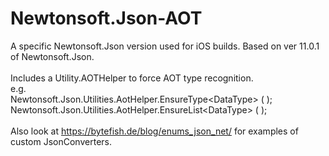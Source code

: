 # Newtonsoft.Json-AOT
A specific Newtonsoft.Json version used for iOS builds. Based on ver 11.0.1 of Newtonsoft.Json.<br/>
<br/>
Includes a Utility.AOTHelper to force AOT type recognition.<br/>
e.g.<br/>
Newtonsoft.Json.Utilities.AotHelper.EnsureType&lt;DataType&gt; ( );<br/>
Newtonsoft.Json.Utilities.AotHelper.EnsureList&lt;DataType&gt; ( );<br/>
<br/>
Also look at https://bytefish.de/blog/enums_json_net/ for examples of custom JsonConverters.
